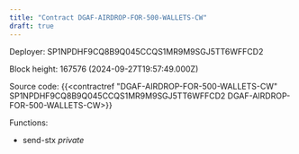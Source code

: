 ```yaml
---
title: "Contract DGAF-AIRDROP-FOR-500-WALLETS-CW"
draft: true
---
```

Deployer: SP1NPDHF9CQ8B9Q045CCQS1MR9M9SGJ5TT6WFFCD2


 



Block height: 167576 (2024-09-27T19:57:49.000Z)

Source code: {{<contractref "DGAF-AIRDROP-FOR-500-WALLETS-CW" SP1NPDHF9CQ8B9Q045CCQS1MR9M9SGJ5TT6WFFCD2 DGAF-AIRDROP-FOR-500-WALLETS-CW>}}

Functions:

* send-stx _private_
